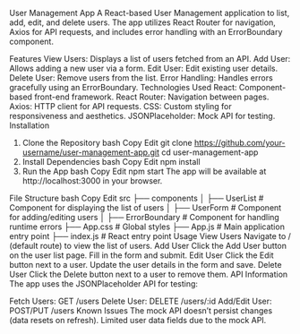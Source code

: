 User Management App
A React-based User Management application to list, add, edit, and delete users. The app utilizes React Router for navigation, Axios for API requests, and includes error handling with an ErrorBoundary component.

Features
View Users: Displays a list of users fetched from an API.
Add User: Allows adding a new user via a form.
Edit User: Edit existing user details.
Delete User: Remove users from the list.
Error Handling: Handles errors gracefully using an ErrorBoundary.
Technologies Used
React: Component-based front-end framework.
React Router: Navigation between pages.
Axios: HTTP client for API requests.
CSS: Custom styling for responsiveness and aesthetics.
JSONPlaceholder: Mock API for testing.
Installation
1. Clone the Repository
bash
Copy
Edit
git clone https://github.com/your-username/user-management-app.git
cd user-management-app
2. Install Dependencies
bash
Copy
Edit
npm install
3. Run the App
bash
Copy
Edit
npm start
The app will be available at http://localhost:3000 in your browser.

File Structure
bash
Copy
Edit
src
├── components
│   ├── UserList          # Component for displaying the list of users
│   ├── UserForm          # Component for adding/editing users
│   ├── ErrorBoundary     # Component for handling runtime errors
├── App.css               # Global styles
├── App.js                # Main application entry point
├── index.js              # React entry point
Usage
View Users
Navigate to / (default route) to view the list of users.
Add User
Click the Add User button on the user list page.
Fill in the form and submit.
Edit User
Click the Edit button next to a user.
Update the user details in the form and save.
Delete User
Click the Delete button next to a user to remove them.
API Information
The app uses the JSONPlaceholder API for testing:

Fetch Users: GET /users
Delete User: DELETE /users/:id
Add/Edit User: POST/PUT /users
Known Issues
The mock API doesn’t persist changes (data resets on refresh).
Limited user data fields due to the mock API.
